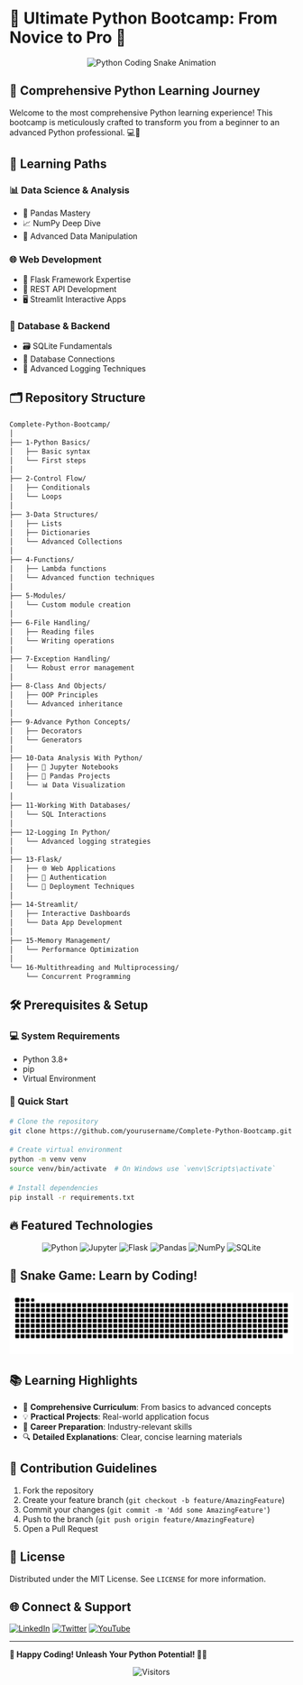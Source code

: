 # 🐍 Ultimate Python Bootcamp: From Novice to Pro 🚀

<p align="center">
  <img src="https://media.giphy.com/media/KAq5w47R9rmTuvWOWa/giphy.gif" width="600" alt="Python Coding Snake Animation">
</p>

## 🌟 Comprehensive Python Learning Journey

Welcome to the most comprehensive Python learning experience! This bootcamp is meticulously crafted to transform you from a beginner to an advanced Python professional. 💻🧠

## 🎯 Learning Paths

### 📊 Data Science & Analysis
- 🐼 Pandas Mastery
- 📈 NumPy Deep Dive
- 🔬 Advanced Data Manipulation

### 🌐 Web Development
- 🍶 Flask Framework Expertise
- 📡 REST API Development
- 🖥️ Streamlit Interactive Apps

### 💾 Database & Backend
- 🗃️ SQLite Fundamentals
- 🔐 Database Connections
- 📝 Advanced Logging Techniques

## 🗂️ Repository Structure

```
Complete-Python-Bootcamp/
│
├── 1-Python Basics/
│   ├── Basic syntax
│   └── First steps
│
├── 2-Control Flow/
│   ├── Conditionals
│   └── Loops
│
├── 3-Data Structures/
│   ├── Lists
│   ├── Dictionaries
│   └── Advanced Collections
│
├── 4-Functions/
│   ├── Lambda functions
│   └── Advanced function techniques
│
├── 5-Modules/
│   └── Custom module creation
│
├── 6-File Handling/
│   ├── Reading files
│   └── Writing operations
│
├── 7-Exception Handling/
│   └── Robust error management
│
├── 8-Class And Objects/
│   ├── OOP Principles
│   └── Advanced inheritance
│
├── 9-Advance Python Concepts/
│   ├── Decorators
│   └── Generators
│
├── 10-Data Analysis With Python/
│   ├── 📓 Jupyter Notebooks
│   ├── 🐼 Pandas Projects
│   └── 📊 Data Visualization
│
├── 11-Working With Databases/
│   └── SQL Interactions
│
├── 12-Logging In Python/
│   └── Advanced logging strategies
│
├── 13-Flask/
│   ├── 🌐 Web Applications
│   ├── 🔐 Authentication
│   └── 🚀 Deployment Techniques
│
├── 14-Streamlit/
│   ├── Interactive Dashboards
│   └── Data App Development
│
├── 15-Memory Management/
│   └── Performance Optimization
│
└── 16-Multithreading and Multiprocessing/
    └── Concurrent Programming
```

## 🛠️ Prerequisites & Setup

### 💻 System Requirements
- Python 3.8+
- pip
- Virtual Environment

### 🚀 Quick Start
```bash
# Clone the repository
git clone https://github.com/yourusername/Complete-Python-Bootcamp.git

# Create virtual environment
python -m venv venv
source venv/bin/activate  # On Windows use `venv\Scripts\activate`

# Install dependencies
pip install -r requirements.txt
```

## 🔥 Featured Technologies

<p align="center">
  <img src="https://img.shields.io/badge/python-3670A0?style=for-the-badge&logo=python&logoColor=ffdd54" alt="Python">
  <img src="https://img.shields.io/badge/Jupyter-F37626.svg?&style=for-the-badge&logo=Jupyter&logoColor=white" alt="Jupyter">
  <img src="https://img.shields.io/badge/Flask-000000?style=for-the-badge&logo=flask&logoColor=white" alt="Flask">
  <img src="https://img.shields.io/badge/pandas-%23150458.svg?style=for-the-badge&logo=pandas&logoColor=white" alt="Pandas">
  <img src="https://img.shields.io/badge/numpy-%23013243.svg?style=for-the-badge&logo=numpy&logoColor=white" alt="NumPy">
  <img src="https://img.shields.io/badge/SQLite-07405E?style=for-the-badge&logo=sqlite&logoColor=white" alt="SQLite">
</p>

## 🐍 Snake Game: Learn by Coding!

<p align="center">
  <img src="https://github.com/Platane/snk/raw/output/github-contribution-grid-snake.svg" alt="Snake Game Animation">
</p>

## 📚 Learning Highlights

- 🧠 **Comprehensive Curriculum**: From basics to advanced concepts
- 💡 **Practical Projects**: Real-world application focus
- 🚀 **Career Preparation**: Industry-relevant skills
- 🔍 **Detailed Explanations**: Clear, concise learning materials

## 🤝 Contribution Guidelines

1. Fork the repository
2. Create your feature branch (`git checkout -b feature/AmazingFeature`)
3. Commit your changes (`git commit -m 'Add some AmazingFeature'`)
4. Push to the branch (`git push origin feature/AmazingFeature`)
5. Open a Pull Request

## 📜 License

Distributed under the MIT License. See `LICENSE` for more information.

## 🌐 Connect & Support

[![LinkedIn](https://img.shields.io/badge/LinkedIn-0077B5?style=for-the-badge&logo=linkedin&logoColor=white)](https://www.linkedin.com/in/yourusername)
[![Twitter](https://img.shields.io/badge/Twitter-1DA1F2?style=for-the-badge&logo=twitter&logoColor=white)](https://twitter.com/yourusername)
[![YouTube](https://img.shields.io/badge/YouTube-FF0000?style=for-the-badge&logo=youtube&logoColor=white)](https://www.youtube.com/channel/yourchannel)

---

**🎉 Happy Coding! Unleash Your Python Potential! 🐍✨**

<p align="center">
  <img src="https://visitor-badge.laobi.icu/badge?page_id=yourusername.Complete-Python-Bootcamp" alt="Visitors">
</p>